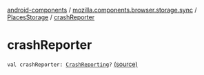 [android-components](../../index.md) / [mozilla.components.browser.storage.sync](../index.md) / [PlacesStorage](index.md) / [crashReporter](./crash-reporter.md)

# crashReporter

`val crashReporter: `[`CrashReporting`](../../mozilla.components.support.base.crash/-crash-reporting/index.md)`?` [(source)](https://github.com/mozilla-mobile/android-components/blob/master/components/browser/storage-sync/src/main/java/mozilla/components/browser/storage/sync/PlacesStorage.kt#L31)